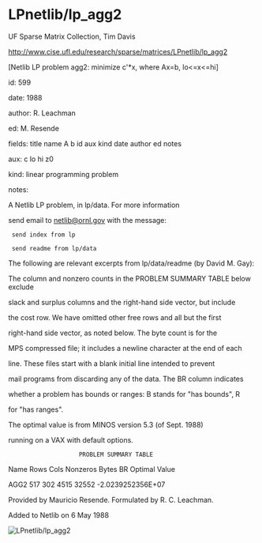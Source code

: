 # LPnetlib/lp_agg2

 UF Sparse Matrix Collection, Tim Davis

 http://www.cise.ufl.edu/research/sparse/matrices/LPnetlib/lp_agg2

 [Netlib LP problem agg2: minimize c'*x, where Ax=b, lo<=x<=hi]

 id: 599

 date: 1988

 author: R. Leachman

 ed: M. Resende

 fields: title name A b id aux kind date author ed notes

 aux: c lo hi z0

 kind: linear programming problem

 notes:

 A Netlib LP problem, in lp/data.  For more information                    

 send email to netlib@ornl.gov with the message:                           

                                                                           

 	 send index from lp                                                      

 	 send readme from lp/data                                                

                                                                           

 The following are relevant excerpts from lp/data/readme (by David M. Gay):

                                                                           

 The column and nonzero counts in the PROBLEM SUMMARY TABLE below exclude  

 slack and surplus columns and the right-hand side vector, but include     

 the cost row.  We have omitted other free rows and all but the first      

 right-hand side vector, as noted below.  The byte count is for the        

 MPS compressed file; it includes a newline character at the end of each   

 line.  These files start with a blank initial line intended to prevent    

 mail programs from discarding any of the data.  The BR column indicates   

 whether a problem has bounds or ranges:  B stands for "has bounds", R     

 for "has ranges".                                                         

                                                                           

 The optimal value is from MINOS version 5.3 (of Sept. 1988)               

 running on a VAX with default options.                                    

                                                                           

                        PROBLEM SUMMARY TABLE                              

                                                                           

 Name       Rows   Cols   Nonzeros    Bytes  BR      Optimal Value         

 AGG2        517    302     4515      32552       -2.0239252356E+07        

                                                                           

 Provided by Mauricio Resende.  Formulated by R. C. Leachman.              

 Added to Netlib on 6 May 1988                                             

![LPnetlib/lp_agg2](http://yifanhu.net/GALLERY/GRAPHS/GIF_SMALL/LPnetlib@lp_agg2.gif)
